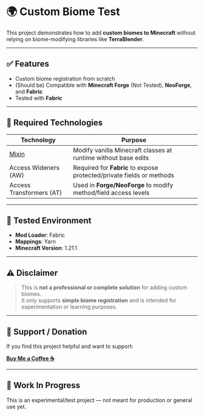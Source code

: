 # 🌍 Custom Biome Test

This project demonstrates how to add **custom biomes to Minecraft** without relying on biome-modifying libraries like **TerraBlender**.

---

## ✅ Features

- Custom biome registration from scratch
- (Should be) Compatible with **Minecraft Forge** (Not Tested), **NeoForge**, and **Fabric**
- Tested with **Fabric**

---

## 🔧 Required Technologies

| Technology                 | Purpose                                                                 |
|----------------------------|-------------------------------------------------------------------------|
| [Mixin](https://github.com/SpongePowered/Mixin) | Modify vanilla Minecraft classes at runtime without base edits |
| Access Wideners (AW)       | Required for **Fabric** to expose protected/private fields or methods   |
| Access Transformers (AT)   | Used in **Forge/NeoForge** to modify method/field access levels         |

---

## 🧪 Tested Environment

- **Mod Loader**: Fabric
- **Mappings**: Yarn
- **Minecraft Version**: 1.21.1

---

## ⚠️ Disclaimer

> This is **not a professional or complete solution** for adding custom biomes.  
> It only supports **simple biome registration** and is intended for experimentation or learning purposes.

---

## 💖 Support / Donation

If you find this project helpful and want to support:

**[Buy Me a Coffee ☕](https://www.buymeacoffee.com/CoolerProMC)**

---

## 🚧 Work In Progress

This is an experimental/test project — not meant for production or general use yet.
